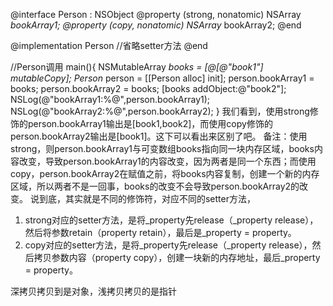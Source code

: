 @interface Person : NSObject 
@property (strong, nonatomic) NSArray *bookArray1; @property (copy, nonatomic) NSArray* bookArray2; 
@end

@implementation Person 
//省略setter方法 
@end

//Person调用 
main(){ 
NSMutableArray *books = [@[@"book1"] mutableCopy]; Person* person = [[Person alloc] init]; 
person.bookArray1 = books; 
person.bookArray2 = books; 
[books addObject:@"book2"]; 
NSLog(@"bookArray1:%@",person.bookArray1); 
NSLog(@"bookArray2:%@",person.bookArray2); 
} 
我们看到，使用strong修饰的person.bookArray1输出是[book1,book2]，而使用copy修饰的person.bookArray2输出是[book1]。这下可以看出来区别了吧。 
备注：使用strong，则person.bookArray1与可变数组books指向同一块内存区域，books内容改变，导致person.bookArray1的内容改变，因为两者是同一个东西；而使用copy，person.bookArray2在赋值之前，将books内容复制，创建一个新的内存区域，所以两者不是一回事，books的改变不会导致person.bookArray2的改变。 
说到底，其实就是不同的修饰符，对应不同的setter方法，

1. strong对应的setter方法，是将_property先release（_property release），然后将参数retain（property retain），最后是_property = property。
2. copy对应的setter方法，是将_property先release（_property release），然后拷贝参数内容（property copy），创建一块新的内存地址，最后_property = property。

深拷贝拷贝到是对象，浅拷贝拷贝的是指针